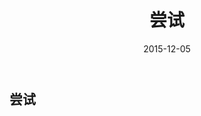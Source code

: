﻿---
layout: post
title: 尝试
date: 2015-12-05
categories: blog
tags: [总结,知识管理]
description:  
---

## 尝试